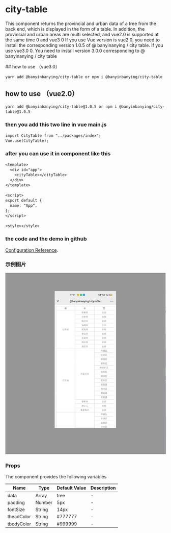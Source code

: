 # city-table
<p>This component returns the provincial and urban data of a tree from the back end, which is displayed in the form of a table. In addition, the provincial and urban areas are multi selected, and vue2.0 is supported at the same time 0 and vue3 0 If you use Vue version is vue2 0, you need to install the corresponding version 1.0.5 of @ banyinanying / city table. If you use vue3.0 0. You need to install version 3.0.0 corresponding to @ banyinanying / city table</p>
## how to use （vue3.0）

```
yarn add @banyinbanying/city-table or npm i @banyinbanying/city-table 
```
## how to use （vue2.0）

```
yarn add @banyinbanying/city-table@1.0.5 or npm i @banyinbanying/city-table@1.0.5
```

### then you add this two line in vue main.js

```
import CityTable from "../packages/index";
Vue.use(CityTable);
```

### after you can use it in component like this

```
<template>
  <div id="app">
    <cityTable></cityTable>
  </div>
</template>

<script>
export default {
  name: "App",
};
</script>

<style></style>

```

### the code and the demo in github

[Configuration Reference](https://github.com/zhaochengxian/cityTable).

### 示例图片

![image](https://github.com/zhaochengxian/cityTable/blob/16250a33d0dec558739b20ebf475d53008e33f93/examples/assets/demo-img.jpeg)

### Props

The component provides the following variables

| Name       | Type   | Default Value | Description |
| ---------- | ------ | ------------- | ----------- |
| data       | Array  | tree          | -           |
| padding    | Number | 5px           | -           |
| fontSize   | String | 14px          | -           |
| theadColor | String | #777777       | -           |
| tbodyColor | String | #999999       | -           |
